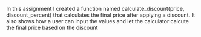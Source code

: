 In this assignment I created a function named calculate_discount(price, discount_percent) that calculates the final price after applying a discount. It also shows how a user can input the values and let the calculator calcute the final price based on the discount 
